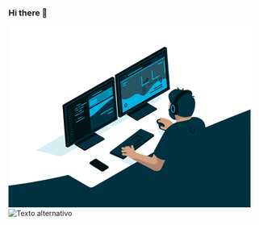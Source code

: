 ### Hi there 👋

<!--
**NeXuZZ-SCM/NeXuZZ-SCM** is a ✨ _special_ ✨ repository because its `README.md` (this file) appears on your GitHub profile.

Here are some ideas to get you started:

- 🔭 I’m currently working on ...
- 🌱 I’m currently learning ...
- 👯 I’m looking to collaborate on ...
- 🤔 I’m looking for help with ...
- 💬 Ask me about ...
- 📫 How to reach me: ...
- 😄 Pronouns: ...
- ⚡ Fun fact: ...
-->

![Texto alternativo](/1667918202147.gif)
![Texto alternativo](https://giphy.com/gifs/devrock-code-edr-escueladevrock-SS8CV2rQdlYNLtBCiF)
